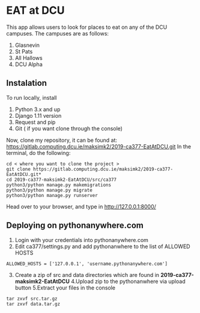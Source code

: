 # EAT at DCU

This app allows users to look for places to eat on any of the DCU campuses. The campuses are as follows: 
1. Glasnevin
2. St Pats
3. All Hallows
4. DCU Alpha

## Instalation 
To run locally, install

1. Python 3.x and up
2. Django 1.11 version
3. Request and pip
4. Git ( if you want clone through the console)

Now, clone my repository, it can be found at: https://gitlab.computing.dcu.ie/maksimk2/2019-ca377-EatAtDCU.git
In the terminal, do the following:
```
cd < where you want to clone the project > 
git clone https://gitlab.computing.dcu.ie/maksimk2/2019-ca377-EatAtDCU.git*
cd 2019-ca377-maksimk2-EatAtDCU/src/ca377 
python3/python manage.py makemigrations 
python3/python manage.py migrate 
python3/python manage.py runserver 
```
Head over to your browser, and type in http://127.0.0.1:8000/

## Deploying on pythonanywhere.com
1. Login with your credentials into pythonanywhere.com
2. Edit ca377/settings.py and add pythonanwhere to the list of ALLOWED HOSTS
```
ALLOWED_HOSTS = ['127.0.0.1', 'username.pythonanywhere.com']
```
3. Create a zip of src and data directories which are found in **2019-ca377-maksimk2-EatAtDCU**
4.Upload zip to the pythonanwhere via upload button
5.Extract your files in the console
```
tar zxvf src.tar.gz
tar zxvf data.tar.gz
```
